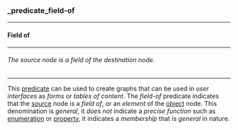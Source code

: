 ### _predicate_field-of



------
#### Field of



------
###### The source node is a field of the destination node.



------
This [predicate](_predicate.md) can be used to create graphs that can be used in *user interfaces* as *forms* or *tables of content*. The *field-of* predicate indicates that the [source](_from.md) node is a *field of*, or an *element* of the [object](_to.md) node. This denomination is *general*, it *does not* indicate a *precise function* such as [enumeration](_predicate_enum-of.md) or [property](_predicate_property-of.md), it indicates a *membership* that is *general* in nature.